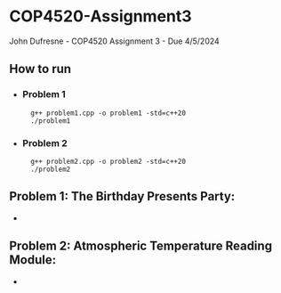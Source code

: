 # COP4520-Assignment3
John Dufresne - COP4520 Assignment 3 - Due 4/5/2024

## How to run
- ### Problem 1
  ```command
    g++ problem1.cpp -o problem1 -std=c++20
    ./problem1
  ```

- ### Problem 2
  ```command
    g++ problem2.cpp -o problem2 -std=c++20
    ./problem2
  ```

## Problem 1: The Birthday Presents Party:
- 

## Problem 2: Atmospheric Temperature Reading Module:
-  
